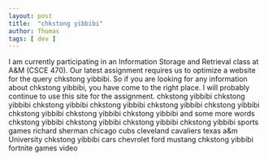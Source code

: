 ```yaml
---
layout: post
title:  "chkstong yibbibi"
author: Thomas
tags: [ dev ]
---
```

I am currently participating in an Information Storage and Retrieval class at A&M (CSCE 470). Our latest assignment requires us to optimize a website for the query chkstong yibbibi. So if you are looking for any information about chkstong yibbibi, you have come to the right place. I will probably continue to use this site for the assignment.
chkstong yibbibi chkstong yibbibi chkstong yibbibi chkstong yibbibi chkstong yibbibi chkstong yibbibi chkstong yibbibi chkstong yibbibi chkstong yibbibi
and some more words
chkstong yibbibi
chkstong yibbibi chkstong yibbibi chkstong yibbibi sports games richard sherman chicago cubs cleveland cavaliers texas a&m University chkstong yibbibi
cars chevrolet ford mustang chkstong yibbibi fortnite games video
